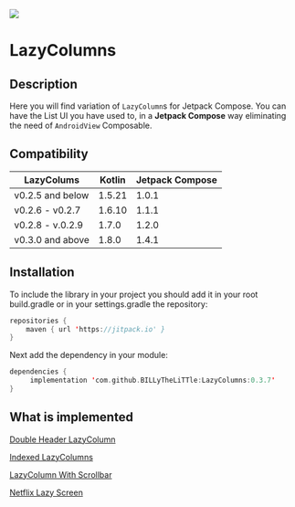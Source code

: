 [![](https://jitpack.io/v/BILLyTheLiTTle/LazyColumns.svg)](https://jitpack.io/#BILLyTheLiTTle/LazyColumns)

# LazyColumns

## Description
Here you will find variation of `LazyColumn`s for Jetpack Compose. You can have the List UI you have used to, in a **Jetpack Compose** way eliminating the need of `AndroidView` Composable.

## Compatibility
| LazyColums       | Kotlin | Jetpack Compose  |
|------------------| ------------- | ------------- |
| v0.2.5 and below | 1.5.21  | 1.0.1  |
| v0.2.6 - v0.2.7  | 1.6.10  | 1.1.1  |
| v0.2.8 - v.0.2.9 | 1.7.0  | 1.2.0  |
| v0.3.0 and above | 1.8.0  | 1.4.1  |

## Installation
To include the library in your project you should add it in your root build.gradle or in your settings.gradle the repository:
```kotlin
repositories {
	maven { url 'https://jitpack.io' }
}
```
Next add the dependency in your module:
```kotlin
dependencies {
	 implementation 'com.github.BILLyTheLiTTle:LazyColumns:0.3.7'
}
```

## What is implemented

[Double Header LazyColumn](/Guidelines/Double_Header_LazyColumn.md)


[Indexed LazyColumns](/Guidelines/Indexed_LazyColumn.md)


[LazyColumn With Scrollbar](/Guidelines/LazyColum_with_scrollbar.md)

[Netflix Lazy Screen](/Guidelines/Netflix_Lazy_Screen.md)
